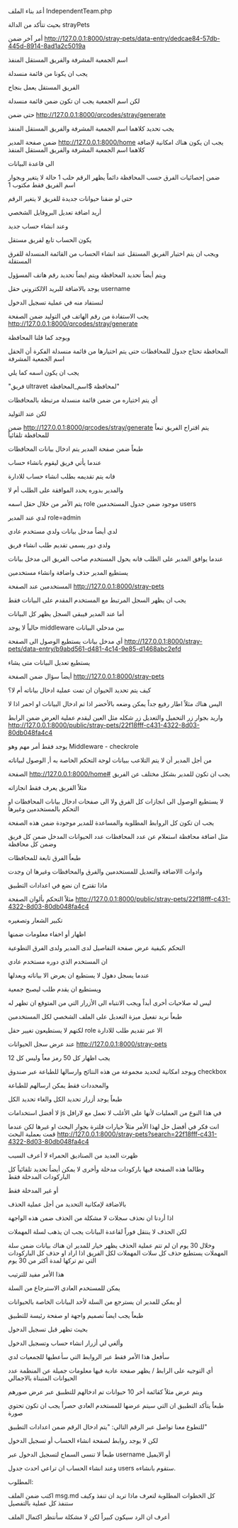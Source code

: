 أعد بناء الملف
IndependentTeam.php

بحيث تتأكد من الدالة
strayPets

أمر آخر ضمن
http://127.0.0.1:8000/stray-pets/data-entry/dedcae84-57db-445d-8914-8ad1a2c5019a

اسم الجمعية المشرفة
والفريق المستقل المنفذ

يجب ان يكونا من قائمة منسدلة

الفريق المستقل يعمل بنجاح

لكن اسم الجمعية يجب ان تكون ضمن قائمة منسدلة

حتى ضمن
http://127.0.0.1:8000/qrcodes/stray/generate

يجب تحديد كلاهما
اسم الجمعية المشرفة
والفريق المستقل المنفذ


ضمن صفحة المدير
http://127.0.0.1:8000/home
يجب ان يكون هناك امكانية لإضافة كلاهما
اسم الجمعية المشرفة
والفريق المستقل المنفذ 

الى قاعدة البيانات


ضمن
إحصائيات الفرق حسب المحافظة
دائماً يظهر الرقم
حلب
1 حالة
لا يتغير
وبجوار اسم الفريق فقط مكتوب 1

حتى لو ضفنا حيوانات جديدة للفريق
لا يتغير الرقم


أريد اضافة تعديل البروفايل الشخصي


وعند انشاء حساب جديد

يكون الحساب تابع لفريق مستقل

ويجب ان يتم اختيار الفريق المستقل عند انشاء الحساب من القائمة المنسدلة للفرق المستقلة

ويتم أيضاً تحديد المحافظة
ويتم ايضاً تحديد رقم هاتف المسؤول

يوجد بالاضافة للبريد الالكتروني حقل username

لنستفاد منه في عملية تسجيل الدخول

يجب الاستفادة من رقم الهاتف في التوليد ضمن الصفحة
http://127.0.0.1:8000/qrcodes/stray/generate


ويوجد كما قلنا المحافظة

المحافظة تحتاج جدول للمحافظات حتى يتم اختيارها من قائمة منسدلة
الفكرة أن الحقل
اسم الجمعية المشرفة 

يجب ان يكون اسمه كما يلي

"فريق ultravet لمحافظة $اسم_المحافظة"

أي يتم اختياره من ضمن قائمة منسدلة مرتبطة بالمحافظات 

لكن عند التوليد

ضمن
http://127.0.0.1:8000/qrcodes/stray/generate
يتم اقتراح الفريق تبعاً للمحافظة تلقائياً

طبعاً ضمن صفحة المدير يتم ادخال بيانات المحافظات


عندما يأتي فريق ليقوم بانشاء حساب

فانه يتم تقديمه بطلب انشاء حساب للادارة

والمدير بدوره يحدد الموافقة على الطلب أم لا

يتم الأمر من خلال حقل اسمه role موجود ضمن جدول المستخدمين
users

لدي عند المدير role=admin

لدي أيضاً مدخل بيانات
ولدي مستخدم عادي

ولدي دور يسمى تقديم طلب انشاء فريق 

عندما يوافق المدير على الطلب فانه يحول المستخدم صاحب الفريق الى مدخل بيانات

يستطيع المدير حذف واضافة وانشاء مستخدمين


المستخدمين عند الصفحة
http://127.0.0.1:8000/stray-pets

يجب ان يظهر السجل المرتبط مع المستخدم المقدم على البيانات فقط

أما عند المدير فيبقى السجل يظهر كل البيانات

حالياً لا يوجد middleware بين مدخلي البيانات

أي مدخل بيانات يستطيع الوصول الى الصفحة
http://127.0.0.1:8000/stray-pets/data-entry/b9abd561-d481-4c14-9e85-d1468abc2efd

يستطيع تعديل البيانات متى يشاء

أيضاً سؤال ضمن الصفحة
http://127.0.0.1:8000/stray-pets

كيف يتم تحديد الحيوان ان تمت عملية ادخال بياناته أم لا؟

اليس هناك مثلاً اطار رفيع جداً يمكن وضعه بالأخضر اذا تم ادخال البيانات او احمر اذا لا

واريد بجوار زر التحميل والتعديل زر شكله مثل العين ليقدم عملية العرض ضمن الرابط
http://127.0.0.1:8000/public/stray-pets/22f18fff-c431-4322-8d03-80db048fa4c4


يوجد فقط أمر مهم وهو Middleware - checkrole

 من أجل المدير أن لا يتم التلاعب ببيانات لوحة التحكم الخاصة به أ, الوصول لبياناته

 الصفحة 
 http://127.0.0.1:8000/home#
 يجب ان تكون للمدير
بشكل مختلف عن الفريق

مثلاً الفريق يعرف فقط انجازاته

لا يستطيع الوصول الى انجازات كل الفرق
ولا الى صفحات ادخال بيانات المحافظات او التحكم بالمستخدمين وغيرها

يجب ان تكون كل الروابط المطلوبة والمساعدة للمدير موجودة ضمن هذه الصفحة

مثل اضافة محافظة
استعلام عن عدد المحافظات
عدد الحيوانات المدخل ضمن كل فريق
وضمن كل محافظة

طبعاً الفرق تابعة للمحافظات

وادوات االاضافة والتعديل للمستخدمين والفرق والمحافظات وغيرها ان وجدت

ماذا تقترح ان نضع في اعدادات التطبيق

مثلاً
التحكم بألوان الصفحة
http://127.0.0.1:8000/public/stray-pets/22f18fff-c431-4322-8d03-80db048fa4c4


تكبير الشعار وتصغيره

اظهار أو اخفاء معلومات ضمنها

التحكم بكيفية عرض صفحة التفاصيل لدى المدير ولدى الفرق التطوعية

ان المستخدم الذي دوره مستخدم عادي

عندما يسجل دهول لا يستطيع ان يعرض الا بياناته ويعدلها

ويستطيع ان يقدم طلب ليصبح جمعية

ليس له صلاحيات أخرى أبداً
ويجب الانتباه الى الأزرار التي من المتوقع ان تظهر له



طبعاً نريد تفعيل ميزة التعديل على الملف الشخصي لكل المستخدمين

لكنهم لا يستطيعون تغيير حقل role الا عبر تقديم طلب للادارة

عند عرض سجل الحيوانات
http://127.0.0.1:8000/stray-pets

يجب اظهار كل 50 رمز معاً وليس كل 12

ويوجد امكانية لتحديد مجموعة من هذه النتائج وارسالها للطباعة عبر صندوق checkbox 

والمحددات فقط يمكن ارسالهم للطباعة

طبعاً يوجد أزرار تحديد الكل والغاء تحديد الكل

لا أفضل استخدامات js في هذا النوع من العمليات لأنها على الأغلب لا تعمل مع لارافل

انت فكر في أفضل حل لهذا الأمر
مثلاً خيارات فلترة بجوار البحث او غيرها
لكن عندما قمت بعملية البحث
http://127.0.0.1:8000/stray-pets?search=22f18fff-c431-4322-8d03-80db048fa4c4

ظهرت العديد من الصناديق الحمراء لا أعرف السبب


وطالما هذه الصفحة فيها باركودات مدخلة وأخرى لا
يمكن أيضاً تحديد تلقائياً كل الباركودات المدخلة فقط

أو غير المدخلة فقط

بالاضافة لإمكانية التحديد من أجل عملية الحذف

اذا أردنا ان نحذف سجلات  لا مشكلة من الحذف ضمن هذه الواجهة

لكن الحذف لا ينتقل فوراً لقاعدة البيانات يجب ان يذهب لسلة المهملات

وخلال 30 يوم ان لم تتم عملية الحذف يظهر خيار للمدير ان هناك بيانات ضمن سلة المهملات يستطيع حذف كل سلات المهملات لكل الفريق اذا اراد او حذف كل الباركودات التي تم تركها لمدة أكثر من 30 يوم

هذا الأمر مفيد للترتيب

يمكن للمستخدم العادي الاسترجاع من السلة 

أو يمكن للمدير ان يسترجع من السلة لأحد البيانات الخاصة بالحيوانات



طبعاً يجب ايضاً تصميم واجهة او صفحة رئيسة للتطبيق

بحيث تظهر قبل تسجيل الدخول

وألغي لي أزرار انشاء حساب وتسجيل الدخول

سأفعل هذا الأمر فقط عبر الروابط التي سأعطيها للجمعيات لدي

أي التوجيه على الرابط
/
يظهر صفحة عادية فيها معلومات جميلة عن المنظمة عدد الحيوانات المتبناة بالاجمالي

ويتم عرض مثلاً كقائمة أخر 10 حيوانات تم ادخالهم للتطبيق عبر عرض صورهم

طبعاً يتأكد التطبيق ان التي سيتم عرضها للمستخدم العادي حصراً يجب ان تكون تحتوي صورة 

للتطوع معنا تواصل عبر الرقم التالي: 
"يتم ادخال الرقم ضمن اعدادات التطبيق"

لكن لا يوجد روابط لصفحة انشاء الحساب أو تسجيل الدخول

طبعاً لا تنسى السماح لتسجيل الدخول عبر username  أو الايميل

وعند انشاء الحساب ان تراعي احدث جدول users ستقوم بانشاءه.


المطلوب:

اكتب ضمن الملف msg.md كل الخطوات المطلوبة لتعرف ماذا تريد ان تنفذ وكيف ستنفذ كل عملية بالتفصيل

أعرف ان الرد سيكون كبيراً لكن لا مشكلة سأنتظر اكتمال الملف

